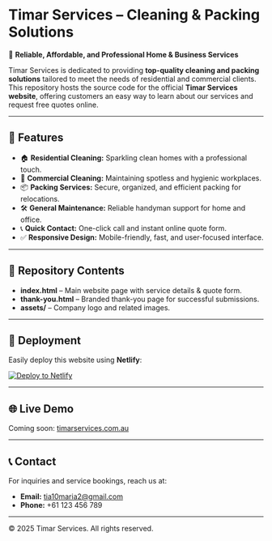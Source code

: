 # Timar Services – Cleaning & Packing Solutions

🚀 **Reliable, Affordable, and Professional Home & Business Services**

Timar Services is dedicated to providing **top-quality cleaning and packing solutions** tailored to meet the needs of residential and commercial clients. This repository hosts the source code for the official **Timar Services website**, offering customers an easy way to learn about our services and request free quotes online.

---

## 🌟 Features

- 🏠 **Residential Cleaning:** Sparkling clean homes with a professional touch.
- 🏢 **Commercial Cleaning:** Maintaining spotless and hygienic workplaces.
- 📦 **Packing Services:** Secure, organized, and efficient packing for relocations.
- 🛠 **General Maintenance:** Reliable handyman support for home and office.
- 📞 **Quick Contact:** One-click call and instant online quote form.
- ✅ **Responsive Design:** Mobile-friendly, fast, and user-focused interface.

---

## 📂 Repository Contents

- **index.html** – Main website page with service details & quote form.
- **thank-you.html** – Branded thank-you page for successful submissions.
- **assets/** – Company logo and related images.

---

## 🚀 Deployment

Easily deploy this website using **Netlify**:

[![Deploy to Netlify](https://www.netlify.com/img/deploy/button.svg)](https://app.netlify.com/start/deploy?repository=https://github.com/YOUR-USERNAME/timar-services)

---

## 🌐 Live Demo

Coming soon: [timarservices.com.au](#)

---

## 📞 Contact

For inquiries and service bookings, reach us at:

- **Email:** tia10maria2@gmail.com
- **Phone:** +61 123 456 789

---

© 2025 Timar Services. All rights reserved.

